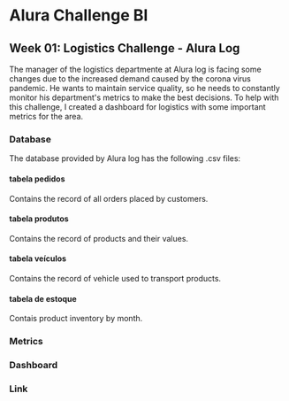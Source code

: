<h1> Alura Challenge BI </h1>
<h2> Week 01: Logistics Challenge - Alura Log </h2>

The manager of the logistics departmente at Alura log is facing some changes due to the increased demand caused by the corona virus pandemic. He wants to maintain service quality, so he needs to constantly monitor his department's metrics to make the best decisions. To help with this challenge, I created a dashboard for logistics with some important metrics for the area.

<h3> Database </h3>
The database provided by Alura log has the following .csv files:

<h4> tabela pedidos </h4>
Contains the record of all orders placed by customers.


<h4> tabela produtos </h4>
Contains the record of products and their values.

<h4> tabela veículos </h4>
Contains the record of vehicle used to transport products.

<h4> tabela de estoque </h4>
Contais product inventory by month.

<h3> Metrics </h3>
<h3> Dashboard </h3>
<h3> Link </h3>
